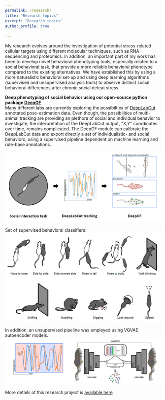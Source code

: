 ```yaml
---
permalink: /research/
title: "Research topics"
excerpt: "Research topics"
author_profile: true

---
```


My research evolves around the investigation of potential stress-related cellular targets using different molecular techniques, such as RNA sequencing and proteomics. In addition, an important part of my work has been to develop novel behavioral phenotyping tools, especially related to a social behavioral task, that provide a more reliable behavioral phenotype compared to the existing alternatives. We have established this by using a more naturalistic behavioral set-up and using deep learning algorithms (supervised and unsupervised analysis tools) to observe distinct social behavioral differences after chronic social defeat stress.


**Deep phenotyping of social behavior using our open-source python package [DeepOF](https://deepof.readthedocs.io/en/latest/?badge=latest)**  
Many different labs are currently exploring the possibilties of [DeepLabCut](https://github.com/DeepLabCut/DeepLabCut) annotated pose-estimation data. Even though, the possibilities of multi-animal tracking are providing an plethora of social and individual behavior to investigate, the interpretation of the DeepLabCut output, "X,Y" coordinates over time, remains complicated. The DeepOF module can calibrate the DeepLabCut data and export directly a set of individualistic- and social behaviors, using a supervised pipeline dependent on machine learning and rule-base annotations.

![](../images/DeepOF_1.png)

Set of supervised behavioral classifiers:  
![](../images/DeepOF_2.png)


In addition, an unsupervised pipeline was employed using VQVAE autoencoder models. 
![](../images/DeepOF_3.png)


More details of this research project is [available here](https://www.biorxiv.org/content/10.1101/2022.06.23.497350v1)
  


